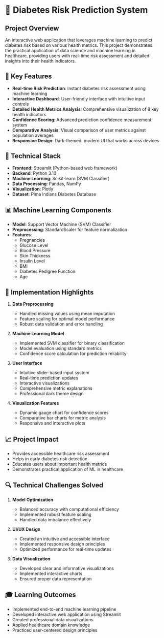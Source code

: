 # 🏥 Diabetes Risk Prediction System

## Project Overview
An interactive web application that leverages machine learning to predict diabetes risk based on various health metrics. This project demonstrates the practical application of data science and machine learning in healthcare, providing users with real-time risk assessment and detailed insights into their health indicators.


## 🎯 Key Features

- **Real-time Risk Prediction**: Instant diabetes risk assessment using machine learning
- **Interactive Dashboard**: User-friendly interface with intuitive input controls
- **Detailed Health Metrics Analysis**: Comprehensive visualization of 8 key health indicators
- **Confidence Scoring**: Advanced prediction confidence measurement system
- **Comparative Analysis**: Visual comparison of user metrics against population averages
- **Responsive Design**: Dark-themed, modern UI that works across devices

## 🔧 Technical Stack

- **Frontend**: Streamlit (Python-based web framework)
- **Backend**: Python 3.10
- **Machine Learning**: Scikit-learn (SVM Classifier)
- **Data Processing**: Pandas, NumPy
- **Visualization**: Plotly
- **Dataset**: Pima Indians Diabetes Database

## 📊 Machine Learning Components

- **Model**: Support Vector Machine (SVM) Classifier
- **Preprocessing**: StandardScaler for feature normalization
- **Features**: 
  - Pregnancies
  - Glucose Level
  - Blood Pressure
  - Skin Thickness
  - Insulin Level
  - BMI
  - Diabetes Pedigree Function
  - Age

## 🚀 Implementation Highlights

1. **Data Preprocessing**
   - Handled missing values using mean imputation
   - Feature scaling for optimal model performance
   - Robust data validation and error handling

2. **Machine Learning Model**
   - Implemented SVM classifier for binary classification
   - Model evaluation using standard metrics
   - Confidence score calculation for prediction reliability

3. **User Interface**
   - Intuitive slider-based input system
   - Real-time prediction updates
   - Interactive visualizations
   - Comprehensive metric explanations
   - Professional dark theme design

4. **Visualization Features**
   - Dynamic gauge chart for confidence scores
   - Comparative bar charts for metric analysis
   - Responsive and interactive plots

## 📈 Project Impact

- Provides accessible healthcare risk assessment
- Helps in early diabetes risk detection
- Educates users about important health metrics
- Demonstrates practical application of ML in healthcare

## 🔍 Technical Challenges Solved

1. **Model Optimization**
   - Balanced accuracy with computational efficiency
   - Implemented robust feature scaling
   - Handled data imbalance effectively

2. **UI/UX Design**
   - Created an intuitive and accessible interface
   - Implemented responsive design principles
   - Optimized performance for real-time updates

3. **Data Visualization**
   - Developed clear and informative visualizations
   - Implemented interactive charts
   - Ensured proper data representation



## 🎓 Learning Outcomes

- Implemented end-to-end machine learning pipeline
- Developed interactive web application using Streamlit
- Created professional data visualizations
- Applied healthcare domain knowledge
- Practiced user-centered design principles
